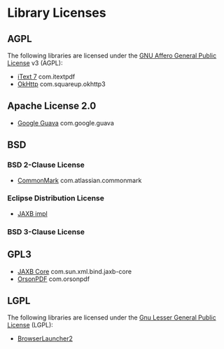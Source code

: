 # Library Licenses

## AGPL

The following libraries are licensed under the 
[GNU Affero General Public License](https://www.gnu.org/licenses/agpl-3.0.en.html) v3 (AGPL):

* [iText 7](https://itextpdf.com) com.itextpdf
* [OkHttp](https://square.github.io/okhttp/) com.squareup.okhttp3

## Apache License 2.0

* [Google Guava]() com.google.guava

## BSD

### BSD 2-Clause License

* [CommonMark]() com.atlassian.commonmark

### Eclipse Distribution License

* [JAXB impl]()

### BSD 3-Clause License

## GPL3

* [JAXB Core]() com.sun.xml.bind.jaxb-core
* [OrsonPDF]() com.orsonpdf



## LGPL

The following libraries are licensed under the 
[Gnu Lesser General Public License](https://www.gnu.org/licenses/lgpl-3.0.en.html) (LGPL):

* [BrowserLauncher2](http://browserlaunch2.sourceforge.net/)



